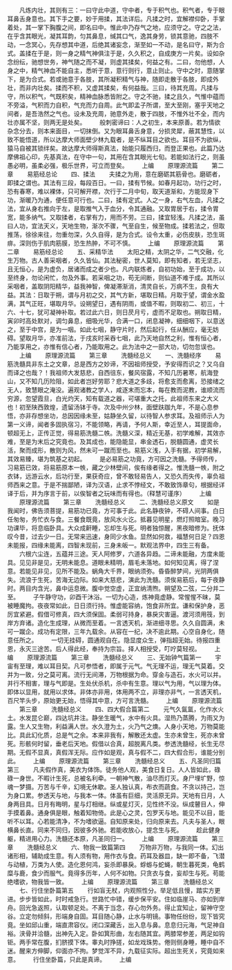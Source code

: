 <!-- { "loadSidebar": true } -->
　　凡炼内壮，其则有三：一曰守此中道，守中者，专于积气也。积气者，专于眼耳鼻舌身意也。其下手之要，妙于用揉，其法详后。凡揉之时，宜解襟仰卧，手掌着处，其一掌下胸腹之间，即名曰中。惟此中乃存气之地，应须守之。守之之法，在乎含其眼光，凝其耳韵，匀其鼻息，缄其口气，逸其身劳，锁其意驰，四肢不动，一念冥心，先存想其中道，后绝其诸妄念，渐至如一不动，是名曰守，斯为合式。盖揉在于是，则一身之精气神俱注于是，久久积之，自成庚方一片矣。设如杂念纷纭，驰想世务，神气随之而不凝，则虚其揉矣，何益之有。二曰，勿他想，人身之中，精气神血不能自主，悉听于意，意行则行，意止则止。守中之时，意随掌下，是为合式。若或驰意于各肢，其所凝积精气与神，随即走散于各肢，即成外壮，而非内壮矣。揉而不积，又虚其揉矣，有何益哉。三曰，待其充周。凡揉与守，所以积气，气既积矣，精神血脉悉皆附之。守之不驰，揉之且久，气惟中蕴而不旁溢，气积而力自积，气充而力自周。此气即孟子所谓，至大至刚，塞乎天地之间者，是吾浩然之气也。设未及充周，驰意外走，散于四肢，不惟外壮不全，而内壮亦属不坚，则两无是处矣。
　　般刺密谛曰：人之初生，本来原善。若为情欲杂念分去，则本来面目，一切抹倒。又为眼耳鼻舌身意，分损灵犀，蔽其慧性，以致不能悟道，所以达摩大师面壁少林九载者，是不纵耳目之欲也。耳目不为欲纵，猿马自被其锁绊矣。故达摩大师得斯真法，始能只履西归，而登正果也。此篇乃达摩佛祖心印，先基真法，在守中一句，其用在含其眼光七旬。若能如法行之，则虽愚必明，虽柔必强，极乐世界，可立而登矣。
　　上编
　　原理源流篇
　　第二章
　　易筋经总论
　　四、揉法
　　夫揉之为用，意在磨砺其筋骨也。磨砺者，即揉之谓也。其法有三段，每段百日。一曰，揉有节候。如春月起功，功行之时，恐有春寒，难以裸体，只可解开襟，次行于二月中旬，取天道渐和，方能现身下功，渐暖乃为通，便任意可行也。二曰，揉有定式。人之一身，右气左血，凡揉之法，宜从身右推向于左，是取推气入于血分，令其通融。又取胃居于右，揉令胃宽，能多纳气。又取揉者，右掌有力，用而不劳。三曰，揉宜轻浅。凡揉之法，虽曰人功，宜法天义，天地生物，渐次不骤，气至自生，候至物成。揉若法之，但取推荡，徐徐来往，勿重勿深，久久自得，是为合式。设令太重，必伤皮肤，恐生斑痱。深则伤于肌肉筋膜，恐生热肿，不可不慎。
　　上编
　　原理源流篇
　　第二章
　　易筋经总论
　　五、采精华法
　　太阳之精，太阴之华，二气交融，化生万物。古人善采咽者，久久皆仙。其法秘密，世人莫知，即有知者，若无坚志，且无恒心，是为虚负，居诸而成之者少也。凡内联炼者，自初功始，至于成功，以至终身，勿论闲忙，勿及外事。若采咽之功，苟无间断，则仙道不难于成。其所以采咽者，盖取阴阳精华，益我神智，俾凝滞渐消，清灵自长，万病不生，良有大益。其法：日取于朔，谓与月初之交，其气方新，堪取日精。月取于望，谓金水盈满，其气正旺，堪取月华。设朔望日，遇有阴雨，或值不暇，则取初二、初三，十六、十七，犹可凝神补取。若过此六日，则日昃月亏，虚而不足取也。朔取日精，寅卯时高处默对，调匀鼻息，细吸光华，合满一口，闭息凝神，细细咽下，以意送之，至于中宫，是为一咽。如此七咽，静守片时，然后起行，任从酬应，毫无妨碍。望取月华，亦准前法，于戌亥时采吞七咽，此乃天地自然之利，惟有恒心者，乃能享用之，亦惟有信心者，乃能取用之。此为法中之一部大功，切勿忽误也。
　　上编
　　原理源流篇
　　第三章
　　洗髓经总义
　　一、洗髓经序
　　易筋洗髓具非东土之文章，总是西方之妙谛，不因祖师授受，予安得而识之？又乌自而译之也哉？！我祖师大发慈悲，自西徂东，餐风宿露，不知几历暑寒，航海登山，又不知几历险阻，如此者岂好劳耶？悲大道之多歧，将愈支而愈离，恐接绪之无人，致慧眼之淹没。遍观诸教之学人，咸逐末而忘本，每在教而泥教，谁顺流而穷源，忽望霞旦，白光灼天，知有载道之器，可堪重大之托，此祖师东来之大义也！初至陕西敦煌，遗留汤钵于寺。次及中州少林，面壁趺跏九年，不是心息参悟，亦非存想坐功，总因因缘未至，姑静坐久留，以待智人参求耳。及祖师示人为第一义谛，闻者多固执宿习，不能领略，再请，予何人斯，幸近至人，耳提面命，顿超无上，正传正觉，得易筋洗髓二帙。洗髓义深，精近无基，初学难解，其效亦难，至是为末后之究竟也。及其成也，能隐能显，串金透石，脱髓圆通，虚灵长活，聚而成形，散则为风，然未可一蹴而至也。易筋义浅，入手有据，初学易解，其效易臻，堪为筑基之初起。
　　是必易筋之功竟，方可因之洗髓。予得师传，习易筋已效，将易筋原本一帙，藏之少林壁间，俟有缘者得之。惟洗髓一帙，附之衣钵，远游云水，后功行至，果获奇应，曾不敢轻易告人，又恐久而失传，辜负祖师西来之意。于是不揣鄙陋，译为汉语，止求不悖经文，不敢致饰章句，根据经详译于后，并为序言于前，以俟智者之玩味而有得也。（释慧可谨序）
　　上编
　　原理源流篇
　　第三章
　　洗髓经总义
　　二、洗髓经总义原文
　　如是我闻时，佛告须菩提，易筋功已竟，方可事于此。此名静夜钟，不碍人间事。白日任匆匆，务忙衣与食。三餐食既竟，放风水火讫。抵暮见明星，燃灯照暗室。晚习功课毕，将息临卧具。大众成鼾睡，忘却生与死。明者独惊醒，黑夜暗修为。抚体叹今昔，过去少一日。无常来迅速，身同少水鱼。显然如何救，福慧何日足？四恩未能报，四缘未能离，四智未现前，三身未皈一。默观法界中，四生三有备。
　　六根六尘连，五蕴并三途。天人阿修罗，六道各异趋。二谛未能融，方度未能具。见见非是见，无明未能息。道眼未精明，眉毛未落地。如何知见离，得了涅 意。若能见非见，见所不能及。蜗角大千界，眼纳须弥。昏昏醉梦间，光阴两俱失。流浪于生死，苦海无边际。如来大慈悲，演此为洗髓。须俟易筋后，每于夜静时。两目内含光，鼻中运息微。腹中觉空虚，正宜纳清煦。朔望及二弦，二分并二至。
　　子午静守功，卯酉干沐浴。一切为心造，炼神竟虚静。常惺惺不昧，莫被睡魔拘。夜夜常如此，日日须行持。惟虚能容纳，饱食非所宜。谦和保护身，恶厉宜紧避。假借可修真，四大须保固。柔弱可持身，暴戾灾害逼。渡河须用筏，到岸方弃诸。造化生成理，从微而至着。一言透天机，渐进细寻思。久久自圆满，未可一蹴企。成功有定限，三年九载余。从容在一纪，决不逾此期。心空自身化，随意任所之。
　　一切无挂碍，圆通观自在。隐显度众生，弹指超无始。待报四重恩，永灭三途苦。后人得此经，奉持为宗旨。择人相授受，叮咛莫轻视。
　　上编
　　原理源流篇
　　第三章
　　洗髓经总义
　　三、无始钟气篇第一
　　宇宙有至理，难以耳目契。凡可参悟者，即属于元气。气无理不运，理无气莫着。交并为一致，分之莫可离。流行无间滞，万物根据为命。穿金与造石，水火可以并。并行不相害，理与气即是。生处伏杀机，杀中有生意。理以气为用，气以理为体。即体以显用，就用以求体。非体亦非用，体用两不立，非理亦非气，一言透天机，百尺竿头步，原始更无始，悟得其中意，方可言洗髓。
　　上编
　　原理源流篇
　　第三章
　　洗髓经总义
　　四、四大假合篇第二
　　元气久氤氲，化作水火土。水发昆仑巅，四达坑井注。静坐生暖气，水中有火具。湿热乃蒸腾，为雨又为露。生人又生物，利益满人世。水久澄为土，火乃气之燠。人身小天地，万物莫能比。具此幻化质，总是气之余。本来非我有，解散还太虚。生亦未曾生，死亦未曾死。形骸何时留，垂老后天地。假借以合真，超脱离凡类。参透洗髓经，长生无尽期。无假不显真，真假浑无际。应作如是观，真与假不二，四大假合形，谁能分别此。
　　上编
　　原理源流篇
　　第三章
　　洗髓经总义
　　五、凡圣同归篇第三
　　凡夫假作真，美衣为体饰。徒务他人观，美食日复日。人人皆如此，碌碌一身世。不暇计生死，总被名利牵。一朝神气散，油尽而灯灭。身尸埋圹野，惊魂一梦摄。万苦与千辛，幻境无休歇。圣人独认真，布衣而蔬食。不贪以持己，岂为身口累。参透天与地，与我本一体。体虽有巨细，灵活原无异。天地有日月，人身两目具。日月有晦明，星与灯相继。纵或星灯灭，见性终不没。纵成瞽目人，伸手摸着鼻。通身俱是眼，触着知物倚。此是心之灵，包罗天与地。能见不以目，能听不以耳。心若能清净，不为嗜欲逼。自知原来处，归向原来去。凡夫与圣人，眼横鼻长直。同来不同归，因彼多外驰。若能收放心，提念生与死。
　　趁此健身躯，精进用心力。洗髓还本原，凡圣同归一。
　　上编
　　原理源流篇
　　第三章
　　洗髓经总义
　　六、物我一致篇第四
　　万物非万物，与我同一体。幻出诸形相，辅助成生意。有人须有物，用作衣与食。药耳及器皿，缺一即不备，飞潜与动植，万类为人使。造化恩何鸿，妄杀即暴戾。蜉蝣与蛇蝇，朝生暮死类，龟鹤糜与鹿，食少而服气。竟得多历年，人何不如物。只贪衣与食，妄却生与死。苟能绝嗜欲，物我皆一致。
　　上编
　　原理源流篇
　　第三章
　　洗髓经总义
　　七、行住坐卧篇第五
　　行如盲无杖，内观照性分。举足低且慢，踏实方更进。步步皆如此，时时戒急行。世路忙中错，缓步保平安。住如临崖马、亦如到岸舟。回光急返照，认取顿足处。不离于当念，存心勿外务。得止宜知止，留神守空谷。立定勿倾斜，形端身自固。耳目随心静，止水与明镜。事物任纷纷，现下皆究竟。坐如邱山重，端直肃容仪。闭口深藏舌，出入息与鼻。息息归元海，气足神自裕。浃骨并洽髓，出神先入定。卧如箕形曲，左右随其宜。两膝常参差，两足如钩钜。两手常在腹，扪脐摸下体。睾丸时挣搓，如龙戏珠势。倦则侧身睡，睡中自不迷。醒来方伸脚，仰面亦不拘。梦觉浑不异，九载征实际。超出生死关，究竟如来意。
　　行住坐卧篇，只此是真谛。
　　上编
